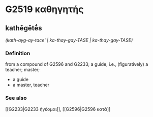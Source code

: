 # G2519 καθηγητής

## kathēgētḗs

_(kath-ayg-ay-tace' | ka-thay-gay-TASE | ka-thay-gay-TASE)_

### Definition

from a compound of G2596 and G2233; a guide, i.e., (figuratively) a teacher; master; 

- a guide
- a master, teacher

### See also

[[G2233|G2233 ἡγέομαι]], [[G2596|G2596 κατά]]
